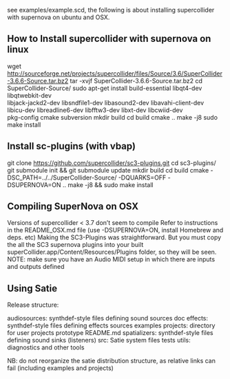 see examples/example.scd, the following is about installing supercollider with supernova on ubuntu and OSX.

How to Install supercollider with supernova on linux
----------------------------------------------------

wget http://sourceforge.net/projects/supercollider/files/Source/3.6/SuperCollider-3.6.6-Source.tar.bz2
tar -xvjf SuperCollider-3.6.6-Source.tar.bz2
cd SuperCollider-Source/
sudo apt-get install build-essential libqt4-dev libqtwebkit-dev \
    libjack-jackd2-dev libsndfile1-dev libasound2-dev libavahi-client-dev \
    libicu-dev libreadline6-dev libfftw3-dev libxt-dev libcwiid-dev \
    pkg-config cmake subversion
mkdir build
cd build
cmake ..
make -j8
sudo make install

Install sc-plugins (with vbap)
------------------------------
git clone  https://github.com/supercollider/sc3-plugins.git
cd sc3-plugins/
git submodule init && git submodule update
mkdir build
cd build
cmake -DSC_PATH=../../SuperCollider-Source/ -DQUARKS=OFF -DSUPERNOVA=ON ..
make -j8 && sudo make install


Compiling SuperNova on OSX
---------------------------
Versions of supercollider < 3.7 don’t seem to compile
Refer to instructions in the README_OSX.md file  (use -DSUPERNOVA=ON, install Homebrew and deps. etc)
Making the SC3-Plugins was straightforward. But you must copy the all the SC3 supernova plugins into your built superCollider.app/Content/Resources/Plugins folder, so they will be seen. 
NOTE: make sure you have an Audio MIDI setup in which there are inputs and outputs defined


Using Satie
---------------------------
Release structure:

audiosources:  synthdef-style files defining sound sources
doc
effects:    synthdef-style files defining effects sources
examples
projects:   directory for user projects
prototype
README.md
spatializers:   synthdef-style files defining sound sinks (listeners)
src:        Satie system files
tests
utils:      diagnostics and other tools


NB:  do not reorganize the satie distribution structure, as relative links can fail (including examples and projects)


